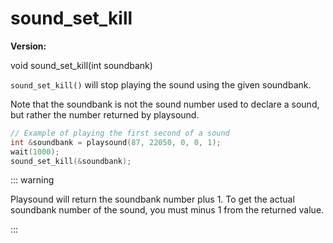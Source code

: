 # sound_set_kill

**Version:** <VersionInfo dink="1.05+" standalone />&nbsp;<VersionInfo freedink="" standalone />&nbsp;<VersionInfo dinkhd="" standalone />&nbsp;<VersionInfo yedink="" standalone />

<Prototype>void sound_set_kill(int soundbank)</Prototype>

`sound_set_kill()` will stop playing the sound using the given soundbank.

Note that the soundbank is not the sound number used to declare a sound, but rather the number returned by playsound.

```c
// Example of playing the first second of a sound
int &soundbank = playsound(87, 22050, 0, 0, 1);
wait(1000);
sound_set_kill(&soundbank);
```

::: warning
<VersionInfo freedink="">

Playsound will return the soundbank number plus 1. To get the actual soundbank number of the sound, you must minus 1 from the returned value.

</VersionInfo>
:::
